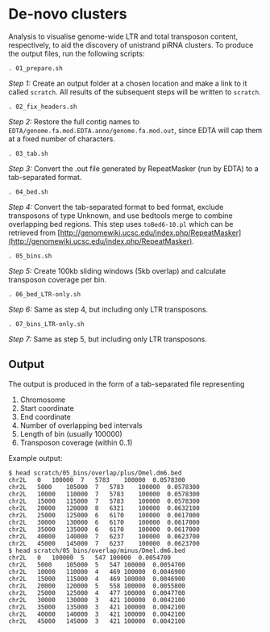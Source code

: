 # De-novo clusters

Analysis to visualise genome-wide LTR and total transposon content, respectively, to aid the discovery of unistrand piRNA clusters. To produce the output files, run the following scripts:

```
. 01_prepare.sh
```
*Step 1:* Create an output folder at a chosen location and make a link to it called `scratch`. All results of the subsequent steps will be written to `scratch`.

```
. 02_fix_headers.sh
```
*Step 2:* Restore the full contig names to `EDTA/genome.fa.mod.EDTA.anno/genome.fa.mod.out`, since EDTA will cap them at a fixed number of characters.

```
. 03_tab.sh
```
*Step 3:* Convert the .out file generated by RepeatMasker (run by EDTA) to a tab-separated format.

```
. 04_bed.sh
```
*Step 4:* Convert the tab-separated format to bed format, exclude transposons of type Unknown, and use bedtools merge to combine overlapping bed regions. This step uses `toBed6-10.pl` which can be retrieved from [http://genomewiki.ucsc.edu/index.php/RepeatMasker](http://genomewiki.ucsc.edu/index.php/RepeatMasker).

```
. 05_bins.sh
```
*Step 5:* Create 100kb sliding windows (5kb overlap) and calculate transposon coverage per bin.

```
. 06_bed_LTR-only.sh
```
*Step 6:* Same as step 4, but including only LTR transposons.

```
. 07_bins_LTR-only.sh
```
*Step 7:* Same as step 5, but including only LTR transposons.

## Output

The output is produced in the form of a tab-separated file representing
1. Chromosome
2. Start coordinate
3. End coordinate
4. Number of overlapping bed intervals
5. Length of bin (usually 100000)
6. Transposon coverage (within 0..1)

Example output:
```
$ head scratch/05_bins/overlap/plus/Dmel.dm6.bed 
chr2L	0	100000	7	5783	100000	0.0578300
chr2L	5000	105000	7	5783	100000	0.0578300
chr2L	10000	110000	7	5783	100000	0.0578300
chr2L	15000	115000	7	5783	100000	0.0578300
chr2L	20000	120000	8	6321	100000	0.0632100
chr2L	25000	125000	6	6170	100000	0.0617000
chr2L	30000	130000	6	6170	100000	0.0617000
chr2L	35000	135000	6	6170	100000	0.0617000
chr2L	40000	140000	7	6237	100000	0.0623700
chr2L	45000	145000	7	6237	100000	0.0623700
$ head scratch/05_bins/overlap/minus/Dmel.dm6.bed 
chr2L	0	100000	5	547	100000	0.0054700
chr2L	5000	105000	5	547	100000	0.0054700
chr2L	10000	110000	4	469	100000	0.0046900
chr2L	15000	115000	4	469	100000	0.0046900
chr2L	20000	120000	5	558	100000	0.0055800
chr2L	25000	125000	4	477	100000	0.0047700
chr2L	30000	130000	3	421	100000	0.0042100
chr2L	35000	135000	3	421	100000	0.0042100
chr2L	40000	140000	3	421	100000	0.0042100
chr2L	45000	145000	3	421	100000	0.0042100
```
